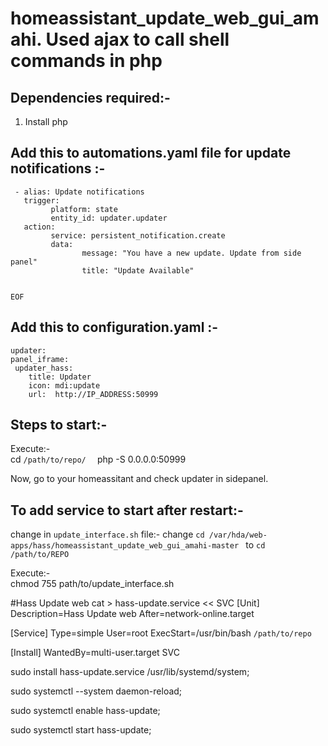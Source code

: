 # homeassistant_update_web_gui_amahi. Used ajax to call shell commands in php  

## Dependencies required:-  
1. Install php

## Add this to automations.yaml file for update notifications :-  
```
 - alias: Update notifications
   trigger:
         platform: state
         entity_id: updater.updater
   action:
         service: persistent_notification.create
         data:
                message: "You have a new update. Update from side panel"
                title: "Update Available"


EOF
```

## Add this to configuration.yaml :-   
```
updater:  
panel_iframe: 
 updater_hass:
    title: Updater
    icon: mdi:update
    url:  http://IP_ADDRESS:50999
```

## Steps to start:-  
Execute:-  
cd ```/path/to/repo/  ```
php -S 0.0.0.0:50999  

Now, go to your homeassitant and check updater in sidepanel.  

## To add service to start after restart:-    
change in ```update_interface.sh``` file:- 
change ```cd /var/hda/web-apps/hass/homeassistant_update_web_gui_amahi-master ``` to ```cd /path/to/REPO  ```
 
Execute:-  
chmod 755 path/to/update_interface.sh    

#Hass Update web
cat > hass-update.service << SVC
[Unit]
Description=Hass Update web
After=network-online.target

[Service]
Type=simple
User=root
ExecStart=/usr/bin/bash ```/path/to/repo```

[Install]
WantedBy=multi-user.target
SVC   

sudo install hass-update.service /usr/lib/systemd/system;  

sudo systemctl --system daemon-reload;  

sudo systemctl enable hass-update;   

sudo systemctl start hass-update;  

